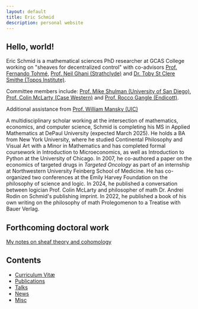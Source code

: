 ```yaml
---
layout: default
title: Eric Schmid
description: personal website
---
```


## Hello, world!

Eric Schmid is a mathematical sciences PhD researcher at GCAS College working on "sheaves for decentralized control" with co-advisors [Prof. Fernando Tohmé](https://scholar.google.com/citations?user=butwPD4AAAAJ&hl=en), [Prof. Neil Ghani (Strathclyde)](https://www.strath.ac.uk/staff/ghanineilprof/) and [Dr. Toby St Clere Smithe (Topos Institute)](https://scholar.google.co.uk/citations?user=wlJckLgAAAAJ&hl=en).

Committee members include: [Prof. Mike Shulman (University of San Diego)](https://www.sandiego.edu/directory/biography.php?profile_id=682), [Prof. Colin McLarty (Case Western)](https://philosophy.case.edu/faculty/colin-mclarty/) and [Prof. Rocco Gangle (Endicott)](https://scholar.google.com/citations?user=RnrKWB0AAAAJ&hl=en).

Additional assistance from [Prof. William Mansky (UIC)](https://mansky.lab.uic.edu/)

A multidisciplinary scholar working at the intersection of mathematics, economics, and computer science, Schmid is completing his MS in Applied Mathematics at DePaul University (expected March 2025). He holds a BA from New York University, where he studied Continental Philosophy and Visual Art with a Minor in Mathematics and has completed formal coursework in Introduction to Microeconomics, as well as Introduction to Python at the University of Chicago. In 2007, he co-authored a paper on the economics of targeted drugs in _Targeted Oncology_ as part of an internship at Northwestern University Feinberg School of Medicine. He has co-organized two conferences at the Emily Harvey Foundation on the philosophy of science and logic. In 2024, he published a conversation between logician Prof. Colin McLarty and philosopher of math Dr. Andrei Rodin on Schmid's publishing imprint. In 2022, he published a book of his own writing on the philosophy of math Prolegomenon to a Treatise with Bauer Verlag.

## Forthcoming doctoral work

[My notes on sheaf theory and cohomology](/notes/sheaf_final-10.pdf)

## Contents

* [Curriculum Vitæ](/cv/EricMSchmidCV_3-13-2025.pdf)
* [Publications](publications)
* [Talks](talks)
* [News](news)
* [Misc](misc)

